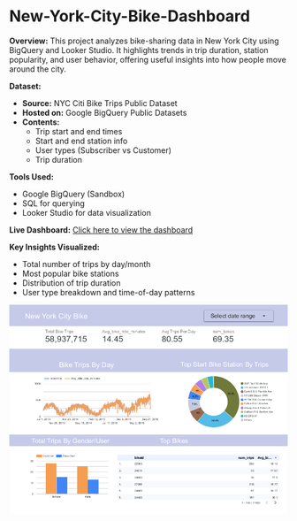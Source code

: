 # New-York-City-Bike-Dashboard

 **Overview:**
This project analyzes bike-sharing data in New York City using BigQuery and Looker Studio. It highlights trends in trip duration, station popularity, and user behavior, offering useful insights into how people move around the city.

 **Dataset:**
- **Source:** NYC Citi Bike Trips Public Dataset  
- **Hosted on:** Google BigQuery Public Datasets  
- **Contents:**  
  - Trip start and end times  
  - Start and end station info  
  - User types (Subscriber vs Customer)  
  - Trip duration

 **Tools Used:**
- Google BigQuery (Sandbox)
- SQL for querying
- Looker Studio for data visualization

 **Live Dashboard:**
[Click here to view the dashboard](https://lookerstudio.google.com/reporting/5ef83367-9746-40f2-9cc1-04cda7b54599 )

 **Key Insights Visualized:**
- Total number of trips by day/month
- Most popular bike stations
- Distribution of trip duration
- User type breakdown and time-of-day patterns

![New York City Bike Dashboard](https://github.com/amani4848/New-York-City-Bike-Dashboard/blob/612ae8ea4268aa70abcf00f311263c5b42b18e94/New_York_City_Bike%20(1).png)
